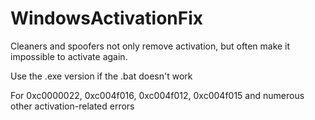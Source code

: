 # WindowsActivationFix
Cleaners and spoofers not only remove activation, but often make it impossible to activate again.         

Use the .exe version if the .bat doesn't work

For 0xc0000022, 0xc004f016, 0xc004f012, 0xc004f015 and numerous other activation-related errors
